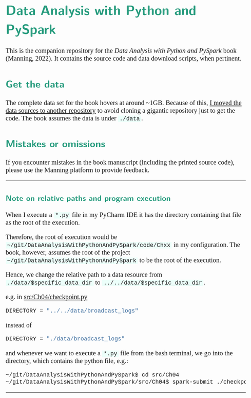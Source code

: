 <style>
body {
  font-family: "Gentium Basic", Cardo , "Linux Libertine o", "Palatino Linotype", Cambria, serif;
  font-size: 130% !important;
}
code {
	padding: 0 .25em;
	
	white-space: pre;
	font-family: "Tlwg mono", Consolas, "Liberation Mono", Menlo, Courier, monospace;
	
	background-color: #ECFFFA;
	//border: 1px solid #ccc;
	//border-radius: 3px;
}

kbd {
	display: inline-block;
	padding: 3px 5px;
	font-family: "Tlwg mono", Consolas, "Liberation Mono", Menlo, Courier, monospace;
	line-height: 10px;
	color: #555;
	vertical-align: middle;
	background-color: #ECFFFA;
	border: solid 1px #ccc;
	border-bottom-color: #bbb;
	border-radius: 3px;
	box-shadow: inset 0 -1px 0 #bbb;
}

h1,h2,h3,h4,h5 {
  color: #269B7D; 
  font-family: "fira sans", "Latin Modern Sans", Calibri, "Trebuchet MS", sans-serif;
}

</style>


# Data Analysis with Python and PySpark

This is the companion repository for the _Data Analysis with Python and PySpark_
book (Manning, 2022). It contains the source
code and data download scripts, when pertinent.

## Get the data

The complete data set for the book hovers at around ~1GB. Because of this, [I
moved the data sources to another repository](
https://github.com/jonesberg/DataAnalysisWithPythonAndPySpark-Data) to
avoid cloning a gigantic repository just to get the code. The book assumes the data is under
`./data`.

## Mistakes or omissions

If you encounter mistakes in the book manuscript (including the printed source
code), please use the Manning platform to provide feedback.

---
### Note on relative paths and program execution
When I execute a `*.py` file in my PyCharm IDE it has the directory containing that file as the root of the execution.

Therefore, the root of execution would be `~/git/DataAnalysisWithPythonAndPySpark/code/Chxx` in my configuration.
The book, however, assumes the root of the project `~/git/DataAnalysisWithPythonAndPySpark` to be the root of the
execution.

Hence, we change the relative path to a data resource from
`./data/$specific_data_dir` to `../../data/$specific_data_dir`.

e.g. in [src/Ch04/checkpoint.py](src/Ch04/checkpoint.py)
```python
DIRECTORY = "../../data/broadcast_logs"
```
instead of
```python
DIRECTORY = "./data/broadcast_logs"
```

and whenever we want to execute a `*.py` file from the bash terminal, we go into the directory, which contains the
python file, e.g.:
```bash
~/git/DataAnalysisWithPythonAndPySpark$ cd src/Ch04
~/git/DataAnalysisWithPythonAndPySpark/src/Ch04$ spark-submit ./checkpoint.py
```

---
